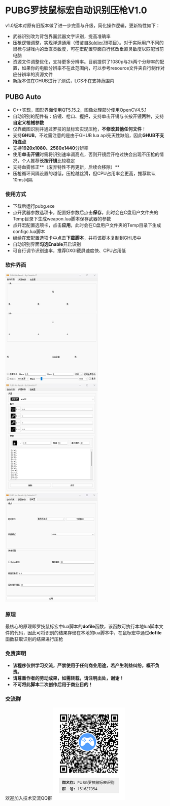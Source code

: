 # PUBG罗技鼠标宏自动识别压枪V1.0

v1.0版本对原有旧版本做了进一步完善与升级，简化操作逻辑，更新特性如下：

- 武器识别改为背包界面武器文字识别，提高准确率
- 压枪逻辑调整，实现弹道通用（借鉴自[Soldier76](https://github.com/kiccer/Soldier76)项目）。对于实际用户不同的鼠标与游戏内的垂直灵敏度，可在宏配置界面自行修改垂直灵敏度以匹配当前电脑
- 资源文件调整优化，支持更多分辨率。目前提供了1080p与2k两个分辨率的配置，如果你的电脑分辨率不在此范围内，可以参考resource文件夹自行制作对应分辨率的资源文件
- 新版本仅在GHUB进行了测试，LGS不在支持范围内

## PUBG Auto

* C++实现，图形界面使用QT5.15.2，图像处理部分使用OpenCV4.5.1
* 自动识别的配件有：倍镜、枪口、握把，支持单击开镜与长按开镜两种，支持**自定义枪械参数**
* 仅靠截图识别并通过罗技的鼠标宏实现压枪，**不修改其他任何文件**！
* 支持**GHUB**，不过需注意的是由于GHUB lua api先天性缺陷，因此**GHUB不支持连点**
* 支持**1920x1080、2560x1440**分辨率
* 使用**单击开镜**时需将识别速率调高点，否则开镜后开枪过快会出现不压枪的情况，个人推荐**长按开镜**比较稳定
* 支持血雾修正**（废弃特性不再更新，后续会移除）**
* 压枪循环间隔设置的越低，压枪越丝滑，但CPU占用率会更高，推荐默认10ms间隔

### 使用方式

* 下载后运行pubg.exe
* 点开武器参数选项卡，配置好参数后点击**保存**，此时会在C盘用户文件夹的Temp目录下生成weapon.lua脚本保存武器的参数
* 点开宏配置选项卡，点击**应用**，此时会在C盘用户文件夹的Temp目录下生成configc.lua脚本
* 继续在宏配置选项卡中点击**下载脚本**，并将该脚本复制到GHUB中
* 自动识别界面**勾选Enable**开启识别
* 可自行调节识别速率，推荐DXGI截屏速度快、CPU占用低

### 软件界面

<img src="./doc/1.png" alt="11" style="zoom:50%;" />

<img src="./doc/2.png" alt="2" style="zoom:50%;" />

<img src="./doc/3.png" alt="2" style="zoom:50%;" />

### 原理

最核心的原理即罗技鼠标宏中lua脚本的**dofile**函数，该函数可执行本地lua脚本文件的代码，因此可将识别的结果存储在本地的lua脚本中，在鼠标宏中通过**dofile**函数获取识别的结果进行压枪

### 免责声明

- **该程序仅供学习交流，严禁使用于任何商业用途，若产生利益纠纷，概不负责。**
- **请尊重作者的劳动成果，如需转载，请注明出处，谢谢！**
- **不可将此脚本二次创作后用于商业目的！**

### 交流群

欢迎加入技术交流QQ群 ![罗技鼠标宏qq群](./doc/qqqr.png)
